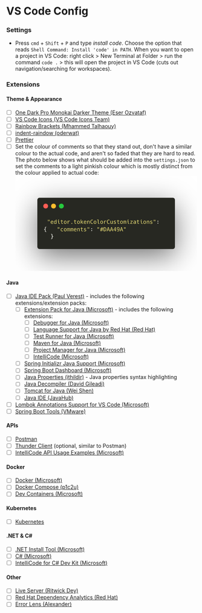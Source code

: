 # VS Code Config
### Settings
 - Press `cmd` + `Shift` + `P` and type *install code*. Choose the option that reads `Shell Command: Install 'code' in PATH`. When you want to open a project in VS Code: right click > New Terminal at Folder > run the command `code .` > this will open the project in VS Code (cuts out navigation/searching for workspaces).
### Extensions
#### Theme & Appearance
- [ ] [One Dark Pro Monokai Darker Theme (Eser Ozvataf)](https://marketplace.visualstudio.com/items?itemName=eserozvataf.one-dark-pro-monokai-darker)
- [ ] [VS Code Icons (VS Code Icons Team)](https://marketplace.visualstudio.com/items?itemName=vscode-icons-team.vscode-icons) 
- [ ] [Rainbow Brackets (Mhammed Talhaouy)](https://marketplace.visualstudio.com/items?itemName=tal7aouy.rainbow-bracket) 
- [ ] [indent-raindow (oderwat)](https://marketplace.visualstudio.com/items?itemName=oderwat.indent-rainbow) 
- [ ] [Prettier](https://marketplace.visualstudio.com/items?itemName=esbenp.prettier-vscode) 
- [ ]  Set the colour of comments so that they stand out, don't have a similar colour to the actual code, and aren't so faded that they are hard to read. The photo below shows what should be added into the `settings.json` to set the comments to a light pinkish colour which is mostly distinct from the colour applied to actual code:
![comments-colour.png](https://github.com/rtasalem/macbook-config/blob/main/comments-colour.png)
#### Java
- [ ] [Java IDE Pack (Paul Verest)](https://marketplace.visualstudio.com/items?itemName=pverest.java-ide-pack) - includes the following extensions/extension packs:
	- [ ] [Extension Pack for Java (Microsoft)](https://marketplace.visualstudio.com/items?itemName=vscjava.vscode-java-pack) - includes the following extensions:
		- [ ] [Debugger for Java (Microsoft)](https://marketplace.visualstudio.com/items?itemName=vscjava.vscode-java-debug)
		- [ ] [Language Support for Java by Red Hat (Red Hat)](https://marketplace.visualstudio.com/items?itemName=redhat.java)
		- [ ] [Test Runner for Java (Microsoft)](https://marketplace.visualstudio.com/items?itemName=vscjava.vscode-java-test)
		- [ ] [Maven for Java (Microsoft)](https://marketplace.visualstudio.com/items?itemName=vscjava.vscode-maven)
		- [ ] [Project Manager for Java (Microsoft)](https://marketplace.visualstudio.com/items?itemName=vscjava.vscode-java-dependency)
		- [ ] [IntelliCode (Microsoft)](https://marketplace.visualstudio.com/items?itemName=VisualStudioExptTeam.vscodeintellicode)
	- [ ] [Spring Initializr Java Support (Microsoft)](https://marketplace.visualstudio.com/items?itemName=vscjava.vscode-spring-initializr)
	- [ ] [Spring Boot Dashboard (Microsoft)](https://marketplace.visualstudio.com/items?itemName=vscjava.vscode-spring-boot-dashboard)
	- [ ] [Java Properties (ithildir)](https://marketplace.visualstudio.com/items?itemName=ithildir.java-properties) - Java properties syntax highlighting
	- [ ] [Java Decompiler (David Gileadi)](https://marketplace.visualstudio.com/items?itemName=dgileadi.java-decompiler)
	- [ ] [Tomcat for Java (Wei Shen)](https://marketplace.visualstudio.com/items?itemName=adashen.vscode-tomcat)
	- [ ] [Java IDE (JavaHub)](https://marketplace.visualstudio.com/items?itemName=YouMayCallMeV.vscode-java-saber)
- [ ] [Lombok Annotations Support for VS Code (Microsoft)](https://marketplace.visualstudio.com/items?itemName=vscjava.vscode-lombok)
- [ ] [Spring Boot Tools (VMware)](https://marketplace.visualstudio.com/items?itemName=vmware.vscode-spring-boot)
#### APIs
- [ ] [Postman](https://marketplace.visualstudio.com/items?itemName=Postman.postman-for-vscode) 
- [ ] [Thunder Client](https://marketplace.visualstudio.com/items?itemName=rangav.vscode-thunder-client) (optional, similar to Postman)
- [ ] [IntelliCode API Usage Examples (Microsoft)](https://marketplace.visualstudio.com/items?itemName=VisualStudioExptTeam.intellicode-api-usage-examples)
#### Docker
- [ ] [Docker (Microsoft)](https://marketplace.visualstudio.com/items?itemName=ms-azuretools.vscode-docker#:~:text=Docker%20for%20Visual%20Studio%20Code,NET%20inside%20a%20container.) 
- [ ] [Docker Compose (p1c2u)](https://marketplace.visualstudio.com/items?itemName=p1c2u.docker-compose)
- [ ] [Dev Containers (Microsoft)](https://marketplace.visualstudio.com/items?itemName=ms-vscode-remote.remote-containers)
#### Kubernetes
- [ ] [Kubernetes](https://marketplace.visualstudio.com/items?itemName=ms-kubernetes-tools.vscode-kubernetes-tools)
#### .NET & C#
- [ ] [.NET Install Tool (Microsoft)](https://marketplace.visualstudio.com/items?itemName=ms-dotnettools.vscode-dotnet-runtime) 
- [ ] [C# (Microsoft)](https://marketplace.visualstudio.com/items?itemName=ms-dotnettools.csharp)
- [ ] [IntelliCode for C# Dev Kit (Microsoft)](https://marketplace.visualstudio.com/items?itemName=ms-dotnettools.vscodeintellicode-csharp)
#### Other
- [ ] [Live Server (Ritwick Dey)](https://marketplace.visualstudio.com/items?itemName=ritwickdey.LiveServer) 
- [ ] [Red Hat Dependency Analytics (Red Hat)](https://marketplace.visualstudio.com/items?itemName=redhat.fabric8-analytics)
- [ ] [Error Lens (Alexander)](https://marketplace.visualstudio.com/items?itemName=usernamehw.errorlens)
